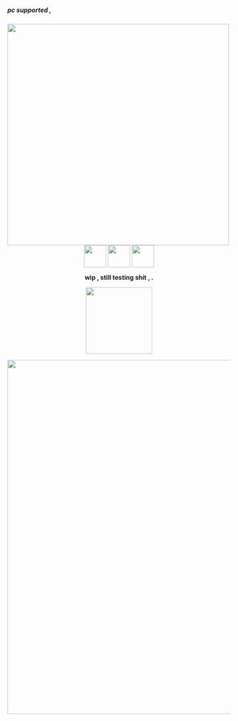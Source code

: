##### pc supported ,
<img src="https://github.com/user-attachments/assets/94f5090c-9e38-46cf-ba7d-93419de553ce" style="float" align="left" width="500" style="stetch"/>
<p align="center"/>
<img src="https://github.com/user-attachments/assets/2186809b-2dfd-433a-9b25-f3a53c9966c3" align="center" height="50"/>
<img src="https://github.com/user-attachments/assets/3cf3db51-1cba-4830-a102-d091e8c2143e" style="Float" align="center" height="50"/>
<img src="https://github.com/user-attachments/assets/2186809b-2dfd-433a-9b25-f3a53c9966c3" align="center" height="50"/>
</p>
<p align="center"/><b>wip , still testing shit , .</b></p>
<p align="center"><img src="https://github.com/user-attachments/assets/ccc45868-12c6-4afd-9160-617d6a8e2a72" height="150px" align="center"/></p>

<p align="center"><img src="https://64.media.tumblr.com/7292c99732d558a3d9d087aa66540aed/a05fc3d00ef4deb7-79/s2048x3072/5c38176e82ba4ce7dcb19a84214a80c30766ebae.png" width="800" align="center"/></p>

